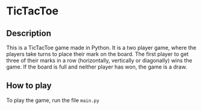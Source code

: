 # TicTacToe

## Description

This is a TicTacToe game made in Python. It is a two player game, where the players take turns to place their mark on the board. The first player to get three of their marks in a row (horizontally, vertically or diagonally) wins the game. If the board is full and neither player has won, the game is a draw.

## How to play

To play the game, run the file `main.py` 
